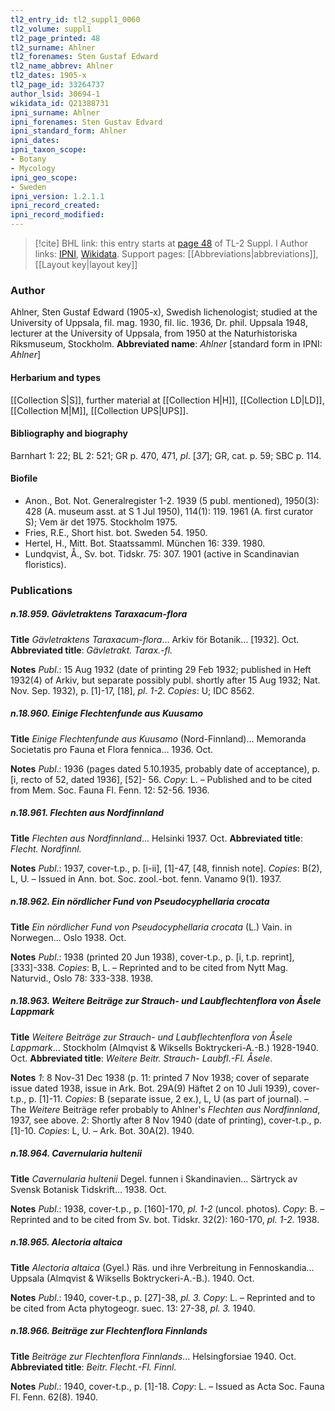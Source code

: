 ```yaml
---
tl2_entry_id: tl2_suppl1_0060
tl2_volume: suppl1
tl2_page_printed: 48
tl2_surname: Ahlner
tl2_forenames: Sten Gustaf Edward
tl2_name_abbrev: Ahlner
tl2_dates: 1905-x
tl2_page_id: 33264737
author_lsid: 30694-1
wikidata_id: Q21388731
ipni_surname: Ahlner
ipni_forenames: Sten Gustav Edvard
ipni_standard_form: Ahlner
ipni_dates: 
ipni_taxon_scope: 
- Botany
- Mycology
ipni_geo_scope: 
- Sweden
ipni_version: 1.2.1.1
ipni_record_created: 
ipni_record_modified:
---
```


> [!cite] BHL link: this entry starts at [page 48](https://www.biodiversitylibrary.org/page/33264737) of TL-2 Suppl. I
> Author links: [IPNI](https://www.ipni.org/a/30694-1), [Wikidata](https://www.wikidata.org/wiki/Q21388731). Support pages: [[Abbreviations|abbreviations]], [[Layout key|layout key]]

### Author

Ahlner, Sten Gustaf Edward (1905-x), Swedish lichenologist; studied at the University of Uppsala, fil. mag. 1930, fil. lic. 1936, Dr. phil. Uppsala 1948, lecturer at the University of Uppsala, from 1950 at the Naturhistoriska Riksmuseum, Stockholm. 
**Abbreviated name**: *Ahlner* \[standard form in IPNI: *Ahlner*\]

#### Herbarium and types

[[Collection S|S]], further material at [[Collection H|H]], [[Collection LD|LD]], [[Collection M|M]], [[Collection UPS|UPS]].

#### Bibliography and biography

Barnhart 1: 22; BL 2: 521; GR p. 470, 471, *pl*. \[*37*\]; GR, cat. p. 59; SBC p. 114.

#### Biofile

- Anon., Bot. Not. Generalregister 1-2. 1939 (5 publ. mentioned), 1950(3): 428 (A. museum asst. at S 1 Jul 1950), 114(1): 119. 1961 (A. first curator S); Vem är det 1975. Stockholm 1975.
- Fries, R.E., Short hist. bot. Sweden 54. 1950.
- Hertel, H., Mitt. Bot. Staatssamml. München 16: 339. 1980.
- Lundqvist, Å., Sv. bot. Tidskr. 75: 307. 1901 (active in Scandinavian floristics).

### Publications

##### n.18.959. Gävletraktens Taraxacum-flora

**Title**
*Gävletraktens Taraxacum-flora*... Arkiv för Botanik... \[1932\]. Oct.
**Abbreviated title**: *Gävletrakt. Tarax.-fl.*

**Notes**
*Publ*.: 15 Aug 1932 (date of printing 29 Feb 1932; published in Heft 1932(4) of Arkiv, but separate possibly publ. shortly after 15 Aug 1932; Nat. Nov. Sep. 1932), p. \[1\]-17, \[18\], *pl. 1-2. Copies*: U; IDC 8562.

##### n.18.960. Einige Flechtenfunde aus Kuusamo

**Title**
*Einige Flechtenfunde aus Kuusamo* (Nord-Finnland)... Memoranda Societatis pro Fauna et Flora fennica... 1936. Oct.

**Notes**
*Publ*.: 1936 (pages dated 5.10.1935, probably date of acceptance), p. \[i, recto of 52, dated 1936\], \[52\]- 56. *Copy*: L. – Published and to be cited from Mem. Soc. Fauna Fl. Fenn. 12: 52-56. 1936.

##### n.18.961. Flechten aus Nordfinnland

**Title**
*Flechten aus Nordfinnland*... Helsinki 1937. Oct.
**Abbreviated title**: *Flecht. Nordfinnl.*

**Notes**
*Publ*.: 1937, cover-t.p., p. \[i-ii\], \[1\]-47, \[48, finnish note\]. *Copies*: B(2), L, U. – Issued in Ann. bot. Soc. zool.-bot. fenn. Vanamo 9(1). 1937.

##### n.18.962. Ein nördlicher Fund von Pseudocyphellaria crocata

**Title**
*Ein nördlicher Fund von Pseudocyphellaria crocata* (L.) Vain. in Norwegen... Oslo 1938. Oct.

**Notes**
*Publ*.: 1938 (printed 20 Jun 1938), cover-t.p., p. \[i, t.p. reprint\], \[333\]-338. *Copies*: B, L. – Reprinted and to be cited from Nytt Mag. Naturvid., Oslo 78: 333-338. 1938.

##### n.18.963. Weitere Beiträge zur Strauch- und Laubflechtenflora von Åsele Lappmark

**Title**
*Weitere Beiträge zur Strauch- und Laubflechtenflora von Åsele Lappmark*... Stockholm (Almqvist & Wiksells Boktryckeri-A.-B.) 1928-1940. Oct.
**Abbreviated title**: *Weitere Beitr. Strauch- Laubfl.-Fl. Åsele*.

**Notes**
*1*: 8 Nov-31 Dec 1938 (p. 11: printed 7 Nov 1938; cover of separate issue dated 1938, issue in Ark. Bot. 29A(9) Häftet 2 on 10 Juli 1939), cover-t.p., p. \[1\]-11. *Copies*: B (separate issue, 2 ex.), L, U (as part of journal). – The *Weitere* Beiträge refer probably to Ahlner's *Flechten aus Nordfinnland*, 1937, see above.
*2*: Shortly after 8 Nov 1940 (date of printing), cover-t.p., p. \[1\]-10. *Copies*: L, U. – Ark. Bot. 30A(2). 1940.

##### n.18.964. Cavernularia hultenii

**Title**
*Cavernularia hultenii* Degel. funnen i Skandinavien... Särtryck av Svensk Botanisk Tidskrift... 1938. Oct.

**Notes**
*Publ*.: 1938, cover-t.p., p. \[160\]-170, *pl. 1-2* (uncol. photos). *Copy*: B. – Reprinted and to be cited from Sv. bot. Tidskr. 32(2): 160-170, *pl. 1-2.* 1938.

##### n.18.965. Alectoria altaica

**Title**
*Alectoria altaica* (Gyel.) Räs. und ihre Verbreitung in Fennoskandia... Uppsala (Almqvist & Wiksells Boktryckeri-A.-B.). 1940. Oct.

**Notes**
*Publ*.: 1940, cover-t.p., p. \[27\]-38, *pl. 3. Copy*: L. – Reprinted and to be cited from Acta phytogeogr. suec. 13: 27-38, *pl. 3.* 1940.

##### n.18.966. Beiträge zur Flechtenflora Finnlands

**Title**
*Beiträge zur Flechtenflora Finnlands*... Helsingforsiae 1940. Oct.
**Abbreviated title**: *Beitr. Flecht.-Fl. Finnl.*

**Notes**
*Publ*.: 1940, cover-t.p., p. \[1\]-18. *Copy*: L. – Issued as Acta Soc. Fauna Fl. Fenn. 62(8). 1940.

